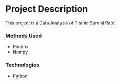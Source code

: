# Project Description
This project is a Data Analysis of Titanic Survial Rate.

### Methods Used
 - Pandas
 - Numpy

### Technologies 
* Python

